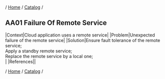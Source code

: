 / [Home](/acctp/) / [Catalog](/acctp/catalog.html) /

## AA01 Failure Of Remote Service

|Context|Cloud application uses a remote service|
|Problem|Unexpected failure of the remote service|
|Solution|Ensure fault tolerance of the remote service;<br /> Apply a standby remote service;<br /> Replace the remote service by a local one;<br />|
|References||

/ [Home](/acctp/) / [Catalog](/acctp/catalog.html) /

